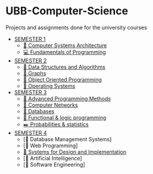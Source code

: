 # UBB-Computer-Science
Projects and assignments done for the university courses

* [SEMESTER 1](Semester1/)
    * [:triangular_flag_on_post: Computer Systems Architecture](Semester1/ASC)
    * [:computer: Fundamentals of Programming](Semester1/FP)
* [SEMESTER 2](Semester2/)
    * [:green_book: Data Structures and Algorithms](Semester2/DSA)
    * [:triangular_ruler: Graphs](Semester2/Graphs)
    * [:pushpin: Object Oriented Programming](Semester2/OOP)
    * [:file_folder: Operating Systems](Operating%20Systems)
* [SEMESTER 3](Semester3/)
    * [:santa: Advanced Programming Methods](Semester3/Advanced%20programming%20methods)
    * [:electric_plug: Computer Networks](Semester3/Computer%20Networks)
    * [:floppy_disk: Databases](Semester3/Databases)
    * [:dvd: Functional & logic programming](Semester3/Functional%20%26%20programming%20language)
    * [:black_nib: Probabilities & statistics](Semester3/Probabilities%20and%20statistics)
* [SEMESTER 4](Semester4/)
    * [:mushroom: Database Management Systems]
    * [:tulip: Web Programming]
    * [:butterfly: Systems for Design and Implementation](Semester4/sdi)
    * [:cherries:  Artificial Intelligence]
    * [:rocket:  Software Engineering]
